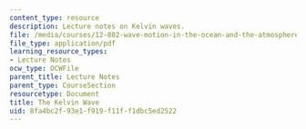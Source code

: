 ```yaml
---
content_type: resource
description: Lecture notes on Kelvin waves.
file: /media/courses/12-802-wave-motion-in-the-ocean-and-the-atmosphere-spring-2008/8fa4bc2f93e1f919f11ff1dbc5ed2522_MIT12_802S08_lec13.pdf
file_type: application/pdf
learning_resource_types:
- Lecture Notes
ocw_type: OCWFile
parent_title: Lecture Notes
parent_type: CourseSection
resourcetype: Document
title: The Kelvin Wave
uid: 8fa4bc2f-93e1-f919-f11f-f1dbc5ed2522
---
```

